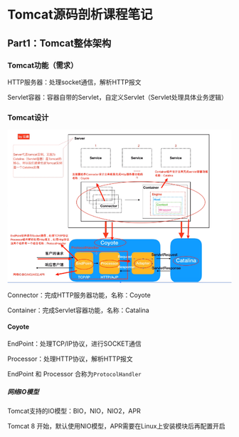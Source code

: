 # Tomcat源码剖析课程笔记

## Part1：Tomcat整体架构

### Tomcat功能（需求）

HTTP服务器：处理socket通信，解析HTTP报文

Servlet容器：容器自带的Servlet，自定义Servlet（Servlet处理具体业务逻辑）

### Tomcat设计

<img src="拉勾-Tomcat架构及源码.assets/image-20200508102725479.png" alt="image-20200508102725479" style="zoom:75%;" />

Connector：完成HTTP服务器功能，名称：Coyote

Container：完成Servlet容器功能，名称：Catalina

#### Coyote

EndPoint：处理TCP/IP协议，进行SOCKET通信

Processor：处理HTTP协议，解析HTTP报文

EndPoint 和 Processor 合称为`ProtocolHandler`

##### 网络IO模型

Tomcat支持的IO模型：BIO，NIO，NIO2，APR

Tomcat 8 开始，默认使用NIO模型，APR需要在Linux上安装模块后再配置开启





